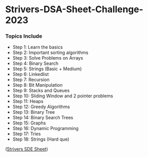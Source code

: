# Strivers-DSA-Sheet-Challenge-2023

### Topics Include 

- Step 1: Learn the basics
- Step 2: Important sorting algorithms
- Step 3: Solve Problems on Arrays
- Step 4: Binary Search
- Step 5: Strings (Basic + Medium)
- Step 6: Linkedlist
- Step 7: Recursion
- Step 8: Bit Manipulation
- Step 9: Stacks and Queues
- Step 10: Sliding Window and 2 pointer problems
- Step 11: Heaps
- Step 12: Greedy Algorithms
- Step 13: Binary Tree
- Step 14: Binary Search Trees
- Step 15: Graphs
- Step 16: Dynamic Programming
- Step 17: Tries
- Step 18: Strings (Hard que)

(<a href="https://takeuforward.org/strivers-a2z-dsa-course/strivers-a2z-dsa-course-sheet-2/">Strivers SDE Sheet</a>)
